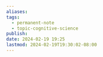 ```yaml
---
aliases: 
tags:
  - permanent-note
  - topic-cognitive-science
publish: 
date: 2024-02-19 19:25
lastmod: 2024-02-19T19:30:02-08:00
---
```


